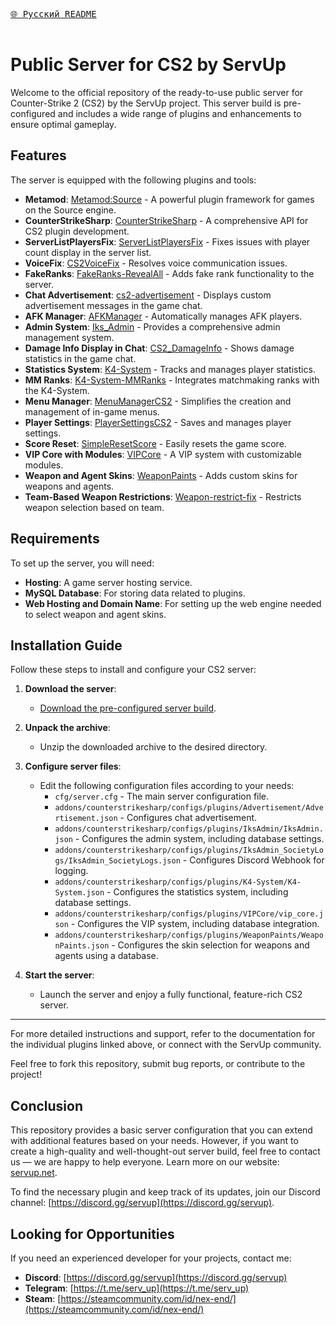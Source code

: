 [<kbd><br>🌐 Русский README<br><br></kbd>](./README_RU.md)

# Public Server for CS2 by ServUp

Welcome to the official repository of the ready-to-use public server for Counter-Strike 2 (CS2) by the ServUp project. This server build is pre-configured and includes a wide range of plugins and enhancements to ensure optimal gameplay.

## Features

The server is equipped with the following plugins and tools:

- **Metamod**: [Metamod:Source](https://www.metamodsource.net/downloads.php/?branch=master) - A powerful plugin framework for games on the Source engine.
- **CounterStrikeSharp**: [CounterStrikeSharp](https://github.com/roflmuffin/CounterStrikeSharp) - A comprehensive API for CS2 plugin development.
- **ServerListPlayersFix**: [ServerListPlayersFix](https://github.com/Source2ZE/ServerListPlayersFix) - Fixes issues with player count display in the server list.
- **VoiceFix**: [CS2VoiceFix](https://github.com/Source2ZE/CS2VoiceFix) - Resolves voice communication issues.
- **FakeRanks**: [FakeRanks-RevealAll](https://github.com/Cruze03/FakeRanks-RevealAll) - Adds fake rank functionality to the server.
- **Chat Advertisement**: [cs2-advertisement](https://github.com/partiusfabaa/cs2-advertisement) - Displays custom advertisement messages in the game chat.
- **AFK Manager**: [AFKManager](https://github.com/NiGHT757/AFKManager) - Automatically manages AFK players.
- **Admin System**: [Iks_Admin](https://github.com/Iksix/Iks_Admin) - Provides a comprehensive admin management system.
- **Damage Info Display in Chat**: [CS2_DamageInfo](https://github.com/KitsuneLab-Development/CS2_DamageInfo) - Shows damage statistics in the game chat.
- **Statistics System**: [K4-System](https://github.com/KitsuneLab-Development/K4-System) - Tracks and manages player statistics.
- **MM Ranks**: [K4-System-MMRanks](https://github.com/KitsuneLab-Development/K4-System-MMRanks) - Integrates matchmaking ranks with the K4-System.
- **Menu Manager**: [MenuManagerCS2](https://github.com/NickFox007/MenuManagerCS2) - Simplifies the creation and management of in-game menus.
- **Player Settings**: [PlayerSettingsCS2](https://github.com/NickFox007/PlayerSettingsCS2) - Saves and manages player settings.
- **Score Reset**: [SimpleResetScore](https://github.com/stefanx111/cs2-SimpleResetScore) - Easily resets the game score.
- **VIP Core with Modules**: [VIPCore](https://github.com/partiusfabaa/cs2-VIPCore) - A VIP system with customizable modules.
- **Weapon and Agent Skins**: [WeaponPaints](https://github.com/Nereziel/cs2-WeaponPaints) - Adds custom skins for weapons and agents.
- **Team-Based Weapon Restrictions**: [Weapon-restrict-fix](https://github.com/Nip0s/Weapon-restrict-fix) - Restricts weapon selection based on team.

## Requirements

To set up the server, you will need:

- **Hosting**: A game server hosting service.
- **MySQL Database**: For storing data related to plugins.
- **Web Hosting and Domain Name**: For setting up the web engine needed to select weapon and agent skins.

## Installation Guide

Follow these steps to install and configure your CS2 server:

1. **Download the server**:
   - [Download the pre-configured server build](https://github.com/serv-up/cs2-public-serv).
   
2. **Unpack the archive**:
   - Unzip the downloaded archive to the desired directory.

3. **Configure server files**:
   - Edit the following configuration files according to your needs:
     - `cfg/server.cfg` - The main server configuration file.
     - `addons/counterstrikesharp/configs/plugins/Advertisement/Advertisement.json` - Configures chat advertisement.
     - `addons/counterstrikesharp/configs/plugins/IksAdmin/IksAdmin.json` - Configures the admin system, including database settings.
     - `addons/counterstrikesharp/configs/plugins/IksAdmin_SocietyLogs/IksAdmin_SocietyLogs.json` - Configures Discord Webhook for logging.
     - `addons/counterstrikesharp/configs/plugins/K4-System/K4-System.json` - Configures the statistics system, including database settings.
     - `addons/counterstrikesharp/configs/plugins/VIPCore/vip_core.json` - Configures the VIP system, including database integration.
     - `addons/counterstrikesharp/configs/plugins/WeaponPaints/WeaponPaints.json` - Configures the skin selection for weapons and agents using a database.

4. **Start the server**:
   - Launch the server and enjoy a fully functional, feature-rich CS2 server.

---
For more detailed instructions and support, refer to the documentation for the individual plugins linked above, or connect with the ServUp community.

Feel free to fork this repository, submit bug reports, or contribute to the project!

## Conclusion

This repository provides a basic server configuration that you can extend with additional features based on your needs. However, if you want to create a high-quality and well-thought-out server build, feel free to contact us — we are happy to help everyone. Learn more on our website: [servup.net](https://servup.net).

To find the necessary plugin and keep track of its updates, join our Discord channel: [https://discord.gg/servup](https://discord.gg/servup).

## Looking for Opportunities

If you need an experienced developer for your projects, contact me:

- **Discord**: [https://discord.gg/servup](https://discord.gg/servup)
- **Telegram**: [https://t.me/serv_up](https://t.me/serv_up)
- **Steam**: [https://steamcommunity.com/id/nex-end/](https://steamcommunity.com/id/nex-end/)
